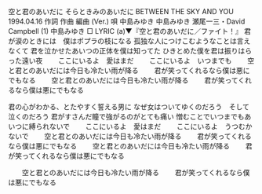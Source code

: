 空と君のあいだに
そらときみのあいだに
BETWEEN THE SKY AND YOU
1994.04.16
作詞  作曲  編曲 (Ver.)   唄
中島みゆき   中島みゆき   瀬尾一三・David Campbell (1)
中島みゆき
□ LYRIC (a)▼『空と君のあいだに／ファイト！』
君が涙のときには　僕はポプラの枝になる
孤独な人につけこむようなことは言えなくて
君を泣かせたあいつの正体を僕は知ってた
ひきとめた僕を君は振りはらった遠い夜
　　ここにいるよ　愛はまだ
　　ここにいるよ　いつまでも
　　空と君とのあいだには今日も冷たい雨が降る
　　君が笑ってくれるなら僕は悪にでもなる
　　空と君とのあいだには今日も冷たい雨が降る
　　君が笑ってくれるなら僕は悪にでもなる

君の心がわかる、とたやすく誓える男に
なぜ女はついてゆくのだろう　そして泣くのだろう
君がすさんだ瞳で強がるのがとても痛い
憎むことでいつまでもあいつに縛られないで
　　ここにいるよ　愛はまだ
　　ここにいるよ　うつむかないで
　　空と君とのあいだには今日も冷たい雨が降る
　　君が笑ってくれるなら僕は悪にでもなる
　　空と君とのあいだには今日も冷たい雨が降る
　　君が笑ってくれるなら僕は悪にでもなる

　　空と君とのあいだには今日も冷たい雨が降る
　　君が笑ってくれるなら僕は悪にでもなる